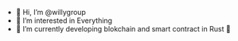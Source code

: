 - 👋 Hi, I’m @willygroup
- 👀 I’m interested in Everything
- 🌱 I’m currently developing blokchain and smart contract in Rust 🦀

<!---
willygroup/willygroup is a ✨ special ✨ repository because its `README.md` (this file) appears on your GitHub profile.
You can click the Preview link to take a look at your changes.
--->
